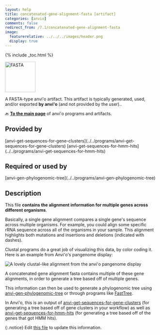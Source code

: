 ```yaml
---
layout: help
title: concatenated-gene-alignment-fasta [artifact]
categories: [anvio]
comments: false
redirect_from: /7.1/concatenated-gene-alignment-fasta
image:
  featurerelative: ../../../images/header.png
  display: true
---
```



{% include _toc.html %}


<img src="../../images/icons/FASTA.png" alt="FASTA" style="width:100px; border:none" />

A FASTA-type anvi'o artifact. This artifact is typically generated, used, and/or exported **by anvi'o** (and not provided by the user)..

🔙 **[To the main page](../../)** of anvi'o programs and artifacts.

## Provided by


<p style="text-align: left" markdown="1"><span class="artifact-p">[anvi-get-sequences-for-gene-clusters](../../programs/anvi-get-sequences-for-gene-clusters)</span> <span class="artifact-p">[anvi-get-sequences-for-hmm-hits](../../programs/anvi-get-sequences-for-hmm-hits)</span></p>


## Required or used by


<p style="text-align: left" markdown="1"><span class="artifact-r">[anvi-gen-phylogenomic-tree](../../programs/anvi-gen-phylogenomic-tree)</span></p>


## Description

This file **contains the alignment information for multiple genes across different organisms**.

Basically, a single gene alignment compares a single gene's sequence across multiple organisms. For example, you could align some specific rRNA sequence across all of the organisms in your sample. This alignment highlights both mutations and insertions and deletions (indicated with dashes). 

Clustal programs do a great job of visualizing this data, by color coding it. Here is an example from Anvi'o's pangenome display: 

![A lovely clustal-like alignment from the anvi'o pangenome display](../../images/example_alignment.png)

A concatenated gene alignment fasta contains multiple of these gene alignments, in order to generate a tree based off of multiple genes. 

This information can then be used to generate a phylogenomic tree using <span class="artifact-n">[anvi-gen-phylogenomic-tree](/help/7.1/programs/anvi-gen-phylogenomic-tree)</span> or through programs like [FastTree](http://www.microbesonline.org/fasttree/). 

In Anvi'o, this is an output of <span class="artifact-n">[anvi-get-sequences-for-gene-clusters](/help/7.1/programs/anvi-get-sequences-for-gene-clusters)</span> (for generating a tree based off of gene clusters in your workflow) as well as <span class="artifact-n">[anvi-get-sequences-for-hmm-hits](/help/7.1/programs/anvi-get-sequences-for-hmm-hits)</span> (for generating a tree based off of the genes that got HMM hits). 



{:.notice}
Edit [this file](https://github.com/merenlab/anvio/tree/master/anvio/docs/artifacts/concatenated-gene-alignment-fasta.md) to update this information.

